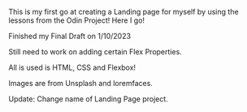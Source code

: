 This is my first go at creating a Landing page for myself by using the lessons from the Odin Project! Here I go!

Finished my Final Draft on 1/10/2023

Still need to work on adding certain Flex Properties.

All is used is HTML, CSS and Flexbox!

Images are from Unsplash and loremfaces.

Update: Change name of Landing Page project.
